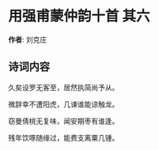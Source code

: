 # 用强甫蒙仲韵十首  其六

**作者**: 刘克庄

## 诗词内容

久矣设罗无客至，居然执简尚予从。

微辞幸不遭阳虎，几谏谁能谅触龙。

窃曼倩桃无复味，闻安期枣有谁逢。

残年饮啄随缘过，能费支离粟几锺。

